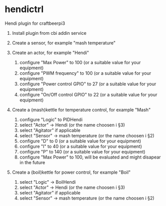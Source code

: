 # hendictrl
Hendi plugin for craftbeerpi3 

1.  Install plugin from cbi addin service
1.  Create a sensor, for example "mash temperature"
1.  Create an actor, for example "Hendi"
    1. configure "Max Power" to 100 (or a suitable value for your equipment)
    1. configure "PWM frequency" to 100 (or a suitable value for your equipment)
    1. configure "Power control GPIO" to 27 (or a suitable value for your equipment)
    1. configure "On/Off control GPIO" to 22 (or a suitable value for your equipment)
    
1.  Create a (mash)kettle for temperature control, for example "Mash"
    1. configure "Logic" to PIDHendi
    1. select "Actor" -> Hendi (or the name choosen i §3)
    1. select "Agitator" if applicable 
    1. select "Sensor" -> mash temperature (or the name choosen i §2)   
    1. configure "D" to 0 (or a suitable value for your equipment)
    1. configure "I" to 40 (or a suitable value for your equipment)
    1. configure "P" to 140 (or a suitable value for your equipment)
    1. configure "Max Power" to 100, will be evaluated and might disapear in the future
1.  Create a (boil)kettle for power control, for example "Boil"
    1. select "Logic" -> BoilHendi
    1. select "Actor" -> Hendi (or the name choosen i §3)
    1. select "Agitator" if applicable
    1.  select "Sensor" -> mash temperature (or the name choosen i §2)

